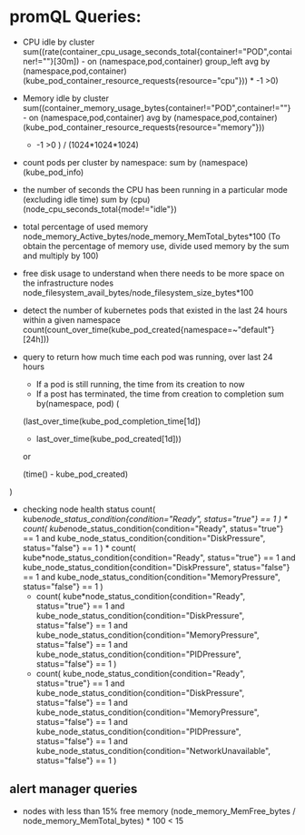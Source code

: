 # promQL Queries:

- CPU idle by cluster
  sum((rate(container_cpu_usage_seconds_total{container!="POD",container!=""}[30m]) -
  on (namespace,pod,container) group_left avg by
  (namespace,pod,container)(kube_pod_container_resource_requests{resource="cpu"})) \*
  -1 >0)

- Memory idle by cluster
  sum((container_memory_usage_bytes{container!="POD",container!=""} - on
  (namespace,pod,container) avg by
  (namespace,pod,container)(kube_pod_container_resource_requests{resource="memory"}))

  - -1 >0 ) / (1024\*1024\*1024)

- count pods per cluster by namespace: sum by (namespace) (kube_pod_info)

- the number of seconds the CPU has been running in a particular mode (excluding
  idle time) sum by (cpu)(node_cpu_seconds_total{mode!="idle"})

- total percentage of used memory
  node_memory_Active_bytes/node_memory_MemTotal_bytes\*100 (To obtain the
  percentage of memory use, divide used memory by the sum and multiply by 100)

- free disk usage to understand when there needs to be more space on the
  infrastructure nodes
  node_filesystem_avail_bytes/node_filesystem_size_bytes\*100

- detect the number of kubernetes pods that existed in the last 24 hours within
  a given namespace
  count(count_over_time(kube_pod_created{namespace=~"default"}[24h]))

- query to return how much time each pod was running, over last 24 hours

  - If a pod is still running, the time from its creation to now
  - If a post has terminated, the time from creation to completion sum
    by(namespace, pod) (

  (last_over_time(kube_pod_completion_time[1d])

  - last_over_time(kube_pod_created[1d]))

  or

  (time() - kube_pod_created)

)

- checking node health status count(
  kube*node_status_condition{condition="Ready", status="true"} == 1 ) * count(
  kube*node_status_condition{condition="Ready", status="true"} == 1 and
  kube_node_status_condition{condition="DiskPressure", status="false"} == 1 ) *
  count( kube\*node_status_condition{condition="Ready", status="true"} == 1 and
  kube_node_status_condition{condition="DiskPressure", status="false"} == 1 and
  kube_node_status_condition{condition="MemoryPressure", status="false"} == 1 )
  - count( kube\*node_status_condition{condition="Ready", status="true"} == 1
    and kube_node_status_condition{condition="DiskPressure", status="false"} ==
    1 and kube_node_status_condition{condition="MemoryPressure", status="false"}
    == 1 and kube_node_status_condition{condition="PIDPressure", status="false"}
    == 1 )
  - count( kube_node_status_condition{condition="Ready", status="true"} == 1 and
    kube_node_status_condition{condition="DiskPressure", status="false"} == 1
    and kube_node_status_condition{condition="MemoryPressure", status="false"}
    == 1 and kube_node_status_condition{condition="PIDPressure", status="false"}
    == 1 and kube_node_status_condition{condition="NetworkUnavailable",
    status="false"} == 1 )

## alert manager queries

- nodes with less than 15% free memory (node_memory_MemFree_bytes /
  node_memory_MemTotal_bytes) \* 100 < 15
